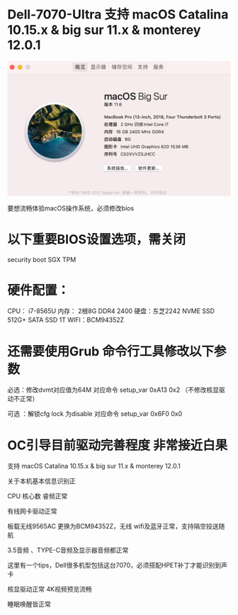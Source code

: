 # Dell-7070-Ultra  支持  macOS Catalina 10.15.x & big sur 11.x  & monterey 12.0.1

![](https://github.com/Xmingbai/Dell-7070-Ultra/blob/main/%E6%88%AA%E5%B1%8F2021-10-18%20%E4%B8%8B%E5%8D%8810.37.00.png)



要想流畅体验macOS操作系统，必须修改bios 

# 以下重要BIOS设置选项，需关闭
security boot
SGX
TPM 

# 硬件配置：
CPU： i7-8565U
内存： 2根8G DDR4 2400
硬盘：东芝2242 NVME SSD 512G+ SATA SSD 1T
WIFI：BCM94352Z

# 还需要使用Grub 命令行工具修改以下参数

必选：修改dvmt对应值为64M   对应命令  setup_var    0xA13   0x2  （不修改核显驱动不正常）

可选 ：解锁cfg lock 为disable  对应命令    setup_var  0x6F0   0x0  

# OC引导目前驱动完善程度 非常接近白果

支持  macOS Catalina 10.15.x & big sur 11.x  & monterey 12.0.1

关于本机基本信息识别正

CPU 核心数   睿频正常

有线网卡驱动正常

板载无线9565AC 更换为BCM94352Z，无线 wifi及蓝牙正常，支持隔空投送随航

3.5音频 、TYPE-C音频及显示器音频都正常

这里有一个tips，Dell很多机型包括这台7070，必须搭配HPET补丁才能识别到声卡

核显驱动正常 4K视频预览流畅

睡眠唤醒皆正常

